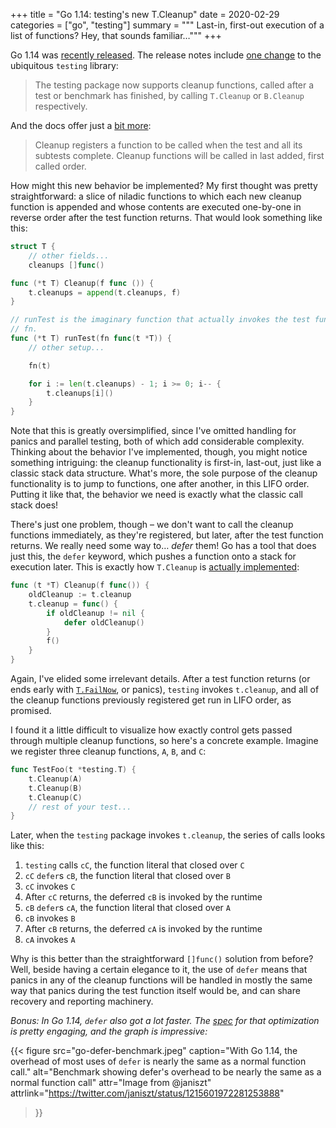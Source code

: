 +++
title = "Go 1.14: testing's new T.Cleanup"
date = 2020-02-29
categories = ["go", "testing"]
summary = """
Last-in, first-out execution of a list of functions? Hey, that sounds familiar…"""
+++

Go 1.14 was [recently released](https://blog.golang.org/go1.14). The release
notes include [one change](https://golang.org/doc/go1.14#testing) to the
ubiquitous `testing` library:

> The testing package now supports cleanup functions, called after a test or
> benchmark has finished, by calling `T.Cleanup` or `B.Cleanup` respectively.

And the docs offer just a [bit more](https://golang.org/pkg/testing/#T.Cleanup):

> Cleanup registers a function to be called when the test and all its subtests
> complete. Cleanup functions will be called in last added, first called order.

How might this new behavior be implemented? My first thought was pretty
straightforward: a slice of niladic functions to which each new cleanup function
is appended and whose contents are executed one-by-one in reverse order after
the test function returns. That would look something like this:

```go
struct T {
	// other fields...
	cleanups []func()

func (*t T) Cleanup(f func ()) {
	t.cleanups = append(t.cleanups, f)
}

// runTest is the imaginary function that actually invokes the test function
// fn.
func (*t T) runTest(fn func(t *T)) {
	// other setup...

	fn(t)

	for i := len(t.cleanups) - 1; i >= 0; i-- {
		t.cleanups[i]()
	}
}
```

Note that this is greatly oversimplified, since I've omitted handling for panics
and parallel testing, both of which add considerable complexity. Thinking about
the behavior I've implemented, though, you might notice something intriguing:
the cleanup functionality is first-in, last-out, just like a classic stack data
structure. What's more, the sole purpose of the cleanup functionality is to jump
to functions, one after another, in this LIFO order. Putting it like that, the
behavior we need is exactly what the classic call stack does!

There's just one problem, though – we don't want to call the cleanup functions
immediately, as they're registered, but later, after the test function returns.
We really need some way to… _defer_ them! Go has a tool that does just this, the
`defer` keyword, which pushes a function onto a stack for execution later. This
is exactly how `T.Cleanup` is [actually
implemented](https://golang.org/src/testing/testing.go?s=26798:26832#L771):

```go
func (t *T) Cleanup(f func()) {
	oldCleanup := t.cleanup
	t.cleanup = func() {
		if oldCleanup != nil {
			defer oldCleanup()
		}
		f()
	}
}
```

Again, I've elided some irrelevant details. After a test function returns (or
ends early with [`T.FailNow`](https://golang.org/pkg/testing/#T.FailNow), or
panics), `testing` invokes `t.cleanup`, and all of the cleanup functions
previously registered get run in LIFO order, as promised.

I found it a little difficult to visualize how exactly control gets passed
through multiple cleanup functions, so here's a concrete example. Imagine we
register three cleanup functions, `A`, `B`, and `C`:

```go
func TestFoo(t *testing.T) {
	t.Cleanup(A)
	t.Cleanup(B)
	t.Cleanup(C)
	// rest of your test...
}
```

Later, when the `testing` package invokes `t.cleanup`, the series of calls looks
like this:

1. `testing` calls `cC`, the function literal that closed over `C`
1. `cC` `defer`s `cB`, the function literal that closed over `B`
1. `cC` invokes `C`
1. After `cC` returns, the deferred `cB` is invoked by the runtime
1. `cB` `defer`s `cA`, the function literal that closed over `A`
1. `cB` invokes `B`
1. After `cB` returns, the deferred `cA` is invoked by the runtime
1. `cA` invokes `A`

Why is this better than the straightforward `[]func()` solution from before?
Well, beside having a certain elegance to it, the use of `defer` means that
panics in any of the cleanup functions will be handled in mostly the same way
that panics during the test function itself would be, and can share recovery and
reporting machinery.

_Bonus: In Go 1.14, `defer` also got a lot faster. The
[spec](https://github.com/golang/proposal/blob/master/design/34481-opencoded-defers.md)
for that optimization is pretty engaging, and the graph is impressive:_

{{< figure
src="go-defer-benchmark.jpeg"
caption="With Go 1.14, the overhead of most uses of `defer` is nearly the same as a normal function call."
alt="Benchmark showing defer's overhead to be nearly the same as a normal function call"
attr="Image from @janiszt"
attrlink="https://twitter.com/janiszt/status/1215601972281253888"
>}}
